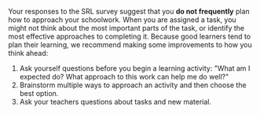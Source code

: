 Your responses to the SRL survey suggest that you **do not frequently** plan how to approach your schoolwork. When you are assigned a task, you might not think about the most important parts of the task, or identify the most effective approaches to completing it. Because good learners tend to plan their learning, we recommend making some improvements to how you think ahead:

1.	Ask yourself questions before you begin a learning activity: "What am I expected do? What approach to this work can help me do well?" 
2.	Brainstorm multiple ways to approach an activity and then choose the best option.
3.	Ask your teachers questions about tasks and new material.
